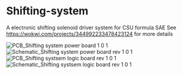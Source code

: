 # Shifting-system
A electronic shifting solenoid driver system for CSU formula SAE
See https://wokwi.com/projects/344992233478423124 for more details



![PCB_Shifting system power board 1 0 1](https://user-images.githubusercontent.com/45497901/218279778-26543525-b346-46d6-b2cc-48774208522a.png)
![Schematic_Shifting system power board rev 1 0 1](https://user-images.githubusercontent.com/45497901/218279783-03c92da9-8af6-4a3f-83c3-226d6c53dec1.png)
![PCB_Shifting systsem logic board rev 1 0 1](https://user-images.githubusercontent.com/45497901/218279780-26a3f911-34bb-4829-8f12-3e33c93013df.png)
![Schematic_Shifting systsem logic board rev 1 0 1](https://user-images.githubusercontent.com/45497901/218279781-8f658bef-f04c-47d1-ba59-ff284e0b957a.png)

